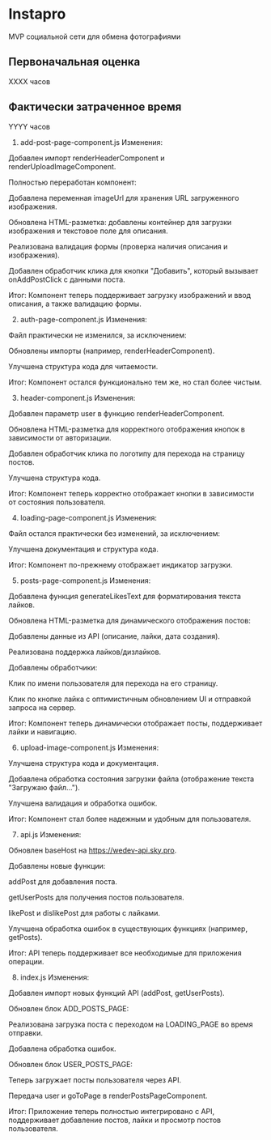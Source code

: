 # Instapro

MVP социальной сети для обмена фотографиями

## Первоначальная оценка

ХХХХ часов

## Фактически затраченное время

YYYY часов

1. add-post-page-component.js
Изменения:

Добавлен импорт renderHeaderComponent и renderUploadImageComponent.

Полностью переработан компонент:

Добавлена переменная imageUrl для хранения URL загруженного изображения.

Обновлена HTML-разметка: добавлены контейнер для загрузки изображения и текстовое поле для описания.

Реализована валидация формы (проверка наличия описания и изображения).

Добавлен обработчик клика для кнопки "Добавить", который вызывает onAddPostClick с данными поста.

Итог: Компонент теперь поддерживает загрузку изображений и ввод описания, а также валидацию формы.

2. auth-page-component.js
Изменения:

Файл практически не изменился, за исключением:

Обновлены импорты (например, renderHeaderComponent).

Улучшена структура кода для читаемости.

Итог: Компонент остался функционально тем же, но стал более чистым.

3. header-component.js
Изменения:

Добавлен параметр user в функцию renderHeaderComponent.

Обновлена HTML-разметка для корректного отображения кнопок в зависимости от авторизации.

Добавлен обработчик клика по логотипу для перехода на страницу постов.

Улучшена структура кода.

Итог: Компонент теперь корректно отображает кнопки в зависимости от состояния пользователя.

4. loading-page-component.js
Изменения:

Файл остался практически без изменений, за исключением:

Улучшена документация и структура кода.

Итог: Компонент по-прежнему отображает индикатор загрузки.

5. posts-page-component.js
Изменения:

Добавлена функция generateLikesText для форматирования текста лайков.

Обновлена HTML-разметка для динамического отображения постов:

Добавлены данные из API (описание, лайки, дата создания).

Реализована поддержка лайков/дизлайков.

Добавлены обработчики:

Клик по имени пользователя для перехода на его страницу.

Клик по кнопке лайка с оптимистичным обновлением UI и отправкой запроса на сервер.

Итог: Компонент теперь динамически отображает посты, поддерживает лайки и навигацию.

6. upload-image-component.js
Изменения:

Улучшена структура кода и документация.

Добавлена обработка состояния загрузки файла (отображение текста "Загружаю файл...").

Улучшена валидация и обработка ошибок.

Итог: Компонент стал более надежным и удобным для пользователя.

7. api.js
Изменения:

Обновлен baseHost на https://wedev-api.sky.pro.

Добавлены новые функции:

addPost для добавления поста.

getUserPosts для получения постов пользователя.

likePost и dislikePost для работы с лайками.

Улучшена обработка ошибок в существующих функциях (например, getPosts).

Итог: API теперь поддерживает все необходимые для приложения операции.

8. index.js
Изменения:

Добавлен импорт новых функций API (addPost, getUserPosts).

Обновлен блок ADD_POSTS_PAGE:

Реализована загрузка поста с переходом на LOADING_PAGE во время отправки.

Добавлена обработка ошибок.

Обновлен блок USER_POSTS_PAGE:

Теперь загружает посты пользователя через API.

Передача user и goToPage в renderPostsPageComponent.

Итог: Приложение теперь полностью интегрировано с API, поддерживает добавление постов, лайки и просмотр постов пользователя.